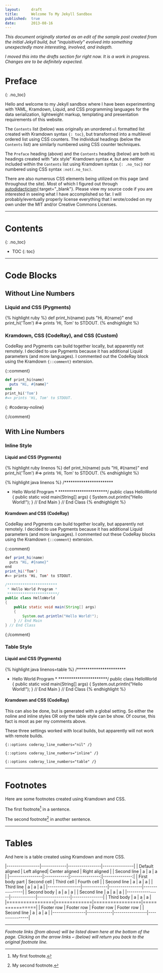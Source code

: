 ```yaml
---
layout:     draft
title:      Welcome To My Jekyll Sandbox
published:  true
date:       2013-08-16
---
```


*This document originally started as an edit of the sample post created from the initial Jekyll build, but "inquisitively" evolved into something unexpectedly more interesting, involved, and indepth.*

*I moved this into the drafts section for right now. It is a work in progress. Changes are to be definitely expected.*

# Preface
{: .no_toc}

Hello and welcome to my Jekyll sandbox where I have been experimenting with YAML, Kramdown, Liquid, and CSS programming languages for the data serialization, lightweight markup, templating and presentation requirements of this website.

The `Contents` list (below) was originally an unordered `ul` formatted list created with Kramdown syntax `{: toc}`, but transformed into a multilevel ordered list using CSS counters. The individual headings (below the `Contents` list) are similarly numbered using CSS counter techniques.

The `Preface` heading (above) and the `Contents` heading (below) are both `H1` headings created with "atx style" Kramdown syntax `#`, but are neither included within the `Contents` list using Kramdown syntax `{: .no_toc}` nor numbered using CSS syntax `:not(.no_toc)`.

There are also numerous CSS elements being utilized on this page (and throughout the site). Most of which I figured out through [autodidacticism][]{:target="_blank"}. Please view my source code if you are interested in seeing what I have accomplished so far. I will probably/eventually properly license everything that I wrote/coded on my own under the MIT and/or Creative Commons Licenses.

[autodidacticism]: http://en.wikipedia.org/wiki/Autodidacticism "self-directed learning"

---

# Contents
{: .no_toc}

* TOC
{: toc}

---

# Code Blocks

## Without Line Numbers

### Liquid and CSS (Pygments)

{% highlight ruby %}
def print_hi(name)
  puts "Hi, #{name}"
end
print_hi('Tom')
#=> prints 'Hi, Tom' to STDOUT.
{% endhighlight %}

### Kramdown, CSS (CodeRay), and CSS (Custom)

CodeRay and Pygments can build together locally, but apparently not remotely. I decided to use Pygments because it has additional Liquid parameters (and more languages). I commented out the CodeRay block using the Kramdown `{::comment}` extension.

{::comment}

~~~ ruby
def print_hi(name)
  puts "Hi, #{name}"
end
print_hi('Tom')
#=> prints 'Hi, Tom' to STDOUT.
~~~
{: #coderay-noline}

{:/comment}

## With Line Numbers

### Inline Style

#### Liquid and CSS (Pygments)

{% highlight ruby linenos %}
def print_hi(name)
  puts "Hi, #{name}"
end
print_hi('Tom')
#=> prints 'Hi, Tom' to STDOUT.
{% endhighlight %}

{% highlight java linenos %}
/***********************
 * Hello World Program *
 ***********************/
public class HelloWorld
{
    public static void main(String[] args)
    {
        System.out.println("Hello World!");
    } // End Main
} // End Class
{% endhighlight %}

#### Kramdown and CSS (CodeRay)

CodeRay and Pygments can build together locally, but apparently not remotely. I decided to use Pygments because it has additional Liquid parameters (and more languages). I commented out these CodeRay blocks using the Kramdown `{::comment}` extension.

{::comment}

~~~ java
def print_hi(name)
  puts "Hi, #{name}"
end
print_hi('Tom')
#=> prints 'Hi, Tom' to STDOUT.
~~~

~~~ java
/***********************
 * Hello World Program *
 ***********************/
public class HelloWorld
{
    public static void main(String[] args)
    {
        System.out.println("Hello World!");
    } // End Main
} // End Class
~~~

{:/comment}

### Table Style

#### Liquid and CSS (Pygments)

{% highlight java linenos=table %}
/***********************
 * Hello World Program *
 ***********************/
public class HelloWorld
{
    public static void main(String[] args)
    {
        System.out.println("Hello World!");
    } // End Main
} // End Class
{% endhighlight %}

#### Kramdown and CSS (CodeRay)

This can also be done, but is generated with a global setting. So either the noline and inline styles OR only the table style can be show. Of course, this fact is moot as per my comments above.

These three settings worked with local builds, but apparently will not work with remote builds.

`{::options coderay_line_numbers="nil" /}`

`{::options coderay_line_numbers="inline" /}`

`{::options coderay_line_numbers="table" /}`

---

# Footnotes

Here are some footnotes created using Kramdown and CSS.

The first footnote[^foot1] in a sentence.

The second footnote[^foot2] in another sentence.

[^foot1]: My first footnote.

[^foot2]: My second footnote.

---

# Tables

And here is a table created using Kramdown and more CSS.

|-----------------|-------------|-----------------|----------------|
| Default aligned | Left aligned| Center aligned  | Right aligned  |
| Second line     | a           | a               | a              |
|-----------------|:------------|:---------------:|---------------:|
| First body part | Second cell | Third cell      | Fourth cell    |
| Second line     | a           | a               | a              |
| Third line      | a           | a               | a              |
|-----------------|-------------|-----------------|----------------|
| Second body     | a           | a               | a              |
| Second line     | a           | a               | a              |
|-----------------|-------------|-----------------|----------------|
| Third body      | a           | a               | a              |
|=================|=============|=================|================|
| Footer row      | Footer row  | Footer row      | Footer row     |
| Second line     | a           | a               | a              |
|-----------------|-------------|-----------------|----------------|

---

*Footnote links (from above) will be listed down here at the bottom of the page. Clicking on the arrow links `↩` (below) will return you back to the original footnote line.*
